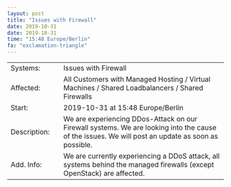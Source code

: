 ```yaml
---
layout: post
title: "Issues with Firewall"
date: 2019-10-31
date: 2019-10-31
time: "15:48 Europe/Berlin"
fa: "exclamation-triangle"
---
```


|                   |   |                                                                      |
|-------------------|---|----------------------------------------------------------------------|
| Systems:          |   | Issues with Firewall|
| Affected:         |   | All Customers with Managed Hosting / Virtual Machines / Shared Loadbalancers / Shared Firewalls |
| Start:            |   | 2019-10-31 at 15:48 Europe/Berlin |
| Description:      |   | We are experiencing DDos-Attack on our Firewall systems. We are looking into the cause of the issues. We will post an update as soon as possible. |
| Add. Info:        |   | 	We are currently experiencing a DDoS attack, all systems behind the managed firewalls (except OpenStack) are affected. |